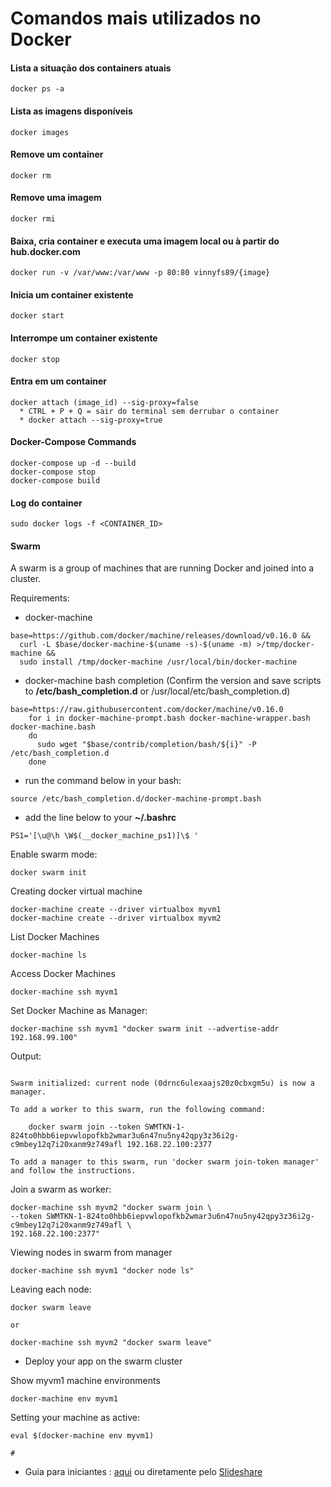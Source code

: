 # Comandos mais utilizados no Docker

#### Lista a situação dos containers atuais
```
docker ps -a
```

#### Lista as imagens disponíveis
```
docker images 
```

#### Remove um container
```
docker rm
```

#### Remove uma imagem
```
docker rmi
```

#### Baixa, cria container e executa uma imagem local ou à partir do hub.docker.com
```
docker run -v /var/www:/var/www -p 80:80 vinnyfs89/{image} 
```

#### Inicia um container existente
```
docker start
```

#### Interrompe um container existente
```
docker stop
```

#### Entra em um container
```
docker attach (image_id) --sig-proxy=false
  * CTRL + P + Q = sair do terminal sem derrubar o container
  * docker attach --sig-proxy=true
```

#### Docker-Compose Commands
```
docker-compose up -d --build
docker-compose stop
docker-compose build
```

#### Log do container
```
sudo docker logs -f <CONTAINER_ID>
```

#### Swarm
A swarm is a group of machines that are running Docker and joined into a cluster.

Requirements:

- docker-machine
```
base=https://github.com/docker/machine/releases/download/v0.16.0 &&
  curl -L $base/docker-machine-$(uname -s)-$(uname -m) >/tmp/docker-machine &&
  sudo install /tmp/docker-machine /usr/local/bin/docker-machine
```

- docker-machine bash completion (Confirm the version and save scripts to **/etc/bash_completion.d** or /usr/local/etc/bash_completion.d)
```
base=https://raw.githubusercontent.com/docker/machine/v0.16.0
    for i in docker-machine-prompt.bash docker-machine-wrapper.bash docker-machine.bash
    do
      sudo wget "$base/contrib/completion/bash/${i}" -P /etc/bash_completion.d
    done
```

- run the command below in your bash:
```
source /etc/bash_completion.d/docker-machine-prompt.bash
```

- add the line below to your **~/.bashrc**
```
PS1='[\u@\h \W$(__docker_machine_ps1)]\$ '
```

Enable swarm mode:
```
docker swarm init
```

Creating docker virtual machine
```
docker-machine create --driver virtualbox myvm1
docker-machine create --driver virtualbox myvm2
```

List Docker Machines
```
docker-machine ls
```

Access Docker Machines
```
docker-machine ssh myvm1
```

Set Docker Machine as Manager:
```
docker-machine ssh myvm1 "docker swarm init --advertise-addr 192.168.99.100"
```

Output:
```

Swarm initialized: current node (0drnc6ulexaajs20z0cbxgm5u) is now a manager.

To add a worker to this swarm, run the following command:

    docker swarm join --token SWMTKN-1-824to0hbb6iepvwlopofkb2wmar3u6n47nu5ny42qpy3z36i2g-c9mbey12q7i20xanm9z749afl 192.168.22.100:2377

To add a manager to this swarm, run 'docker swarm join-token manager' and follow the instructions.

```

Join a swarm as worker:

```
docker-machine ssh myvm2 "docker swarm join \
--token SWMTKN-1-824to0hbb6iepvwlopofkb2wmar3u6n47nu5ny42qpy3z36i2g-c9mbey12q7i20xanm9z749afl \
192.168.22.100:2377"
```

Viewing nodes in swarm from manager
```
docker-machine ssh myvm1 "docker node ls"
```

Leaving each node:
```
docker swarm leave

or

docker-machine ssh myvm2 "docker swarm leave"
```

- Deploy your app on the swarm cluster

Show myvm1 machine environments
```
docker-machine env myvm1
```

Setting your machine as active:
```
eval $(docker-machine env myvm1)

#
```


- Guia para iniciantes : [aqui](https://github.com/vinnyfs89/dockerCommands/blob/master/docker-160827013030.pdf) ou diretamente pelo [Slideshare](http://pt.slideshare.net/vinnyfs89/docker-essa-baleia-vai-te-conquistar?qid=aed7b752-f313-4515-badd-f3bf811c8a35&v=&b=&from_search=1)
